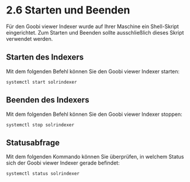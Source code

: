 # 2.6 Starten und Beenden

Für den Goobi viewer Indexer wurde auf Ihrer Maschine ein Shell-Skript eingerichtet. Zum Starten und Beenden sollte ausschließlich dieses Skript verwendet werden.

## Starten des Indexers

Mit dem folgenden Befehl können Sie den Goobi viewer Indexer starten:

```text
systemctl start solrindexer
```

## Beenden des Indexers

Mit dem folgenden Befehl können Sie den Goobi viewer Indexer stoppen:

```text
systemctl stop solrindexer
```

## Statusabfrage

Mit dem folgenden Kommando können Sie überprüfen, in welchem Status sich der Goobi viewer Indexer gerade befindet:

```text
systemctl status solrindexer
```



